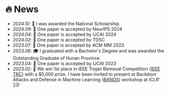 # 🔥 News
- *2024.10*: 🏅 I was awarded the National Scholarship.
- *2024.09*: 🎉 One paper is accepted by NeurIPS 2024
- *2024.04*: 🎉 One paper is accepted by IJCAI 2024
- *2024.02*: 🎉 One paper is accepted by TDSC
- *2023.07*: 🎉 One paper is accepted by ACM MM 2023
- *2023.06*: 🎓 I graduated with a Bachelor's Degree and was awarded the Outstanding Graduate of Hunan Province.
- *2023.04*: 🎉 One paper is accepted by IJCAI 2023
- *2023.02*: 🏅 We win 1st place in IEEE Trojan Removal Competition ([IEEE TRC](https://www.trojan-removal.com/)) with a $5,000 prize. I have been invited to present at Backdoor Attacks and Defense in Machine Learning ([BANDS](https://iclr23-bands.github.io/)) workshop at ICLR’ 23!
